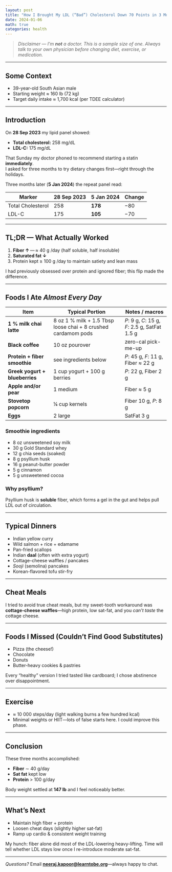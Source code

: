 ```yaml
---
layout: post
title: "How I Brought My LDL (“Bad”) Cholesterol Down 70 Points in 3 Months"
date: 2024-01-06
math: true
categories: health
---
```


> *Disclaimer — I’m **not** a doctor. This is a sample size of one. Always talk to your own physician before changing diet, exercise, or medication.*

---

## Some Context

* 39-year-old South Asian male  
* Starting weight ≈ 160 lb (72 kg)  
* Target daily intake ≈ 1,700 kcal (per TDEE calculator)

---

## Introduction

On **28 Sep 2023** my lipid panel showed:

* **Total cholesterol:** 258 mg/dL  
* **LDL-C:** 175 mg/dL

That Sunday my doctor phoned to recommend starting a statin **immediately**.  
I asked for three months to try dietary changes first—right through the holidays.

Three months later (**5 Jan 2024**) the repeat panel read:

| Marker           | 28 Sep 2023 | 5 Jan 2024 | Change |
|------------------|-------------|------------|--------|
| Total Cholesterol| 258         | **178**    | −80 |
| LDL-C            | 175         | **105**    | −70 |

<!-- image total-cholesterol-chart.png -->
<!-- image ldl-chart.png -->

---

## TL;DR — What Actually Worked

1. **Fiber ↑** — ≈ 40 g /day (half soluble, half insoluble)  
2. **Saturated fat ↓**  
3. Protein kept ≥ 100 g /day to maintain satiety and lean mass  

I had previously obsessed over protein and ignored fiber; this flip made the difference.

---

## Foods I Ate *Almost Every Day*

| Item | Typical Portion | Notes / macros |
|------|-----------------|----------------|
| **1 % milk chai latte** | 8 oz 1 % milk + 1.5 Tbsp loose chai + 8 crushed cardamom pods | *P*: 9 g, *C*: 15 g, *F*: 2.5 g, SatFat 1.5 g |
| **Black coffee** | 10 oz pourover | zero-cal pick-me-up |
| **Protein + fiber smoothie** | see ingredients below | *P*: 45 g, *F*: 11 g, Fiber ≈ 22 g |
| **Greek yogurt + blueberries** | 1 cup yogurt + 100 g berries | *P*: 22 g, Fiber 2 g |
| **Apple and/or pear** | 1 medium | Fiber ≈ 5 g |
| **Stovetop popcorn** | ¼ cup kernels | Fiber 10 g, *P*: 8 g |
| **Eggs** | 2 large | SatFat 3 g |

### Smoothie ingredients

* 8 oz unsweetened soy milk  
* 30 g Gold Standard whey  
* 12 g chia seeds (soaked)  
* 8 g psyllium husk  
* 16 g peanut-butter powder  
* 5 g cinnamon  
* 5 g unsweetened cocoa

### Why psyllium?

Psyllium husk is **soluble** fiber, which forms a gel in the gut and
helps pull LDL out of circulation.

---

## Typical Dinners

* Indian yellow curry  
* Wild salmon + rice + edamame  
* Pan-fried scallops  
* Indian **daal** (often with extra yogurt)  
* Cottage-cheese waffles / pancakes  
* *Sooji* (semolina) pancakes  
* Korean-flavored tofu stir-fry

---

## Cheat Meals

I tried to avoid true cheat meals, but my sweet-tooth workaround was **cottage-cheese waffles**—high protein, low sat-fat, and you *can’t taste* the cottage cheese.

---

## Foods I Missed (Couldn’t Find Good Substitutes)

* Pizza (the cheese!)  
* Chocolate  
* Donuts  
* Butter-heavy cookies & pastries

Every “healthy” version I tried tasted like cardboard; I chose abstinence over disappointment.

---

## Exercise

* ≈ 10 000 steps/day (light walking burns a few hundred kcal)  
* Minimal weights or HIIT—lots of false starts here. I could improve this phase.

---

## Conclusion

These three months accomplished:

* **Fiber** ∼ 40 g/day  
* **Sat fat** kept low  
* **Protein** > 100 g/day

Body weight settled at **147 lb** and I feel noticeably better.

---

## What’s Next

* Maintain high fiber + protein  
* Loosen cheat days (slightly higher sat-fat)  
* Ramp up cardio & consistent weight training  

My hunch: fiber alone did most of the LDL-lowering heavy-lifting. Time will tell
whether LDL stays low once I re-introduce moderate sat-fat.

---

*Questions?* Email **neeraj.kapoor@learntobe.org**—always happy to chat.
